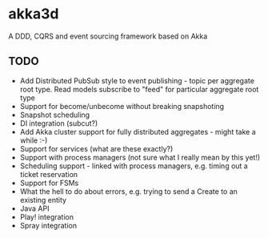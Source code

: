 akka3d
======

A DDD, CQRS and event sourcing framework based on Akka

TODO
----

* Add Distributed PubSub style to event publishing - topic per aggregate root type. Read models subscribe to "feed" for particular aggregate root type
* Support for become/unbecome without breaking snapshoting
* Snapshot scheduling
* DI integration (subcut?)
* Add Akka cluster support for fully distributed aggregates - might take a while :-)
* Support for services (what are these exactly?)
* Support with process managers (not sure what I really mean by this yet!)
* Scheduling support - linked with process managers, e.g. timing out a ticket reservation
* Support for FSMs
* What the hell to do about errors, e.g. trying to send a Create to an existing entity
* Java API
* Play! integration
* Spray integration
